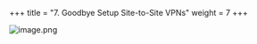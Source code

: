 +++
title = "7. Goodbye Setup Site-to-Site VPNs"
weight = 7
+++


![image.png](/images/008-viii-clean-it-up/39-473240-image.png)


